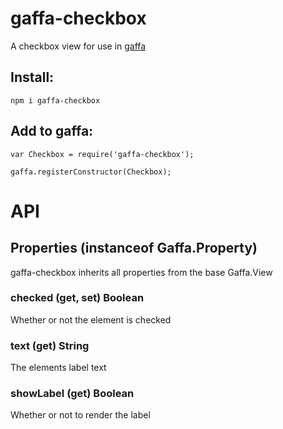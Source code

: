 # gaffa-checkbox

A checkbox view for use in [gaffa](https://github.com/gaffa-tape/gaffa-js)

## Install:

    npm i gaffa-checkbox

## Add to gaffa:

    var Checkbox = require('gaffa-checkbox');

    gaffa.registerConstructor(Checkbox);

# API

## Properties (instanceof Gaffa.Property)

gaffa-checkbox inherits all properties from the base Gaffa.View

### checked (get, set) Boolean

Whether or not the element is checked

### text (get) String

The elements label text

### showLabel (get) Boolean

Whether or not to render the label